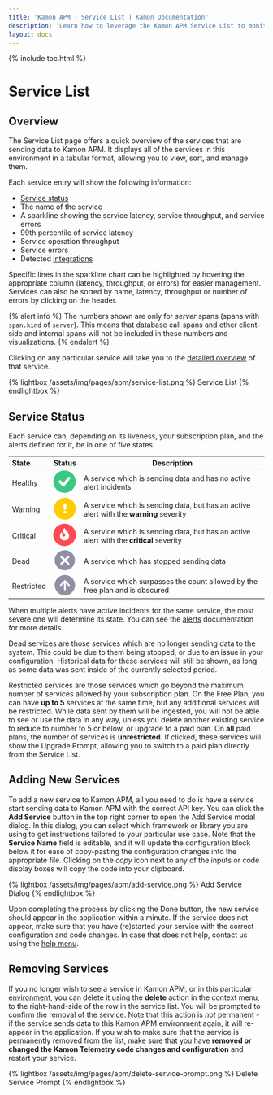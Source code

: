 ```yaml
---
title: 'Kamon APM | Service List | Kamon Documentation'
description: 'Learn how to leverage the Kamon APM Service List to monitor your overall microservice architecture and discover issues immediately.'
layout: docs
---
```


{% include toc.html %}

Service List
============

Overview
------------

The Service List page offers a quick overview of the services that are sending data to Kamon APM. It displays all of the services in this environment in a tabular format, allowing you to view, sort, and manage them.

Each service entry will show the following information:

* [Service status](#service-status) 
* The name of the service
* A sparkline showing the service latency, service throughput, and service errors
* 99th percentile of service latency
* Service operation throughput
* Service errors
* Detected [integrations]

Specific lines in the sparkline chart can be highlighted by hovering the appropriate column (latency, throughput, or errors) for easier management. Services can also be sorted by name, latency, throughput or number of errors by clicking on the header.

{% alert info %}
The numbers shown are only for _server_ spans (spans with `span.kind` of `server`). This means that database call spans and other client-side and internal spans will not be included in
these numbers and visualizations.
{% endalert %}

Clicking on any particular service will take you to the [detailed overview][integrations] of that service.

{% lightbox /assets/img/pages/apm/service-list.png %}
Service List
{% endlightbox %}

Service Status
---------------

Each service can, depending on its liveness, your subscription plan, and the alerts defined for it, be in one of five states:

| State   | Status      | Description      |
|:--------|:-----------:|------------------|
| Healthy | <img src="/assets/img/pages/apm/status/healthy.svg"> | A service which is sending data and has no active alert incidents |
| Warning | <img src="/assets/img/pages/apm/status/warning.svg"> | A service which is sending data, but has an active alert with the **warning** severity |
| Critical | <img src="/assets/img/pages/apm/status/critical.svg"> | A service which is sending data, but has an active alert with the **critical** severity |
| Dead | <img src="/assets/img/pages/apm/status/dead.svg"> | A service which has stopped sending data |
| Restricted | <img src="/assets/img/pages/apm/status/restricted.svg"> | A service which surpasses the count allowed by the free plan and is obscured |

When multiple alerts have active incidents for the same service, the most severe one will determine its state. You can see the [alerts] documentation for more details.

Dead services are those services which are no longer sending data to the system. This could be due to them being stopped, or due to an issue in your configuration. Historical data for these services will still be shown, as long as some data was sent inside of the currently selected period.

Restricted services are those services which go beyond the maximum number of services allowed by your subscription plan. On the Free Plan, you can have **up to 5** services at the same time, but any additional services will be restricted. While data sent by them will be ingested, you will not be able to see or use the data in any way, unless you delete another existing service to reduce to number to 5 or below, or upgrade to a paid plan. On **all** paid plans, the number of services is **unrestricted**. If clicked, these services will show the Upgrade Prompt, allowing you to switch to a paid plan directly from the Service List.

Adding New Services
--------------------

To add a new service to Kamon APM, all you need to do is have a service start sending data to Kamon APM with the correct API key. You can click the **Add Service** button in the top right corner to open the Add Service modal dialog. In this dialog, you can select which framework or library you are using to get instructions tailored to your particular use case. Note that the **Service Name** field is editable, and it will update the configuration block below it for ease of copy-pasting the configuration changes into the appropriate file. Clicking on the _copy_ icon next to any of the inputs or code display boxes will copy the code into your clipboard.

{% lightbox /assets/img/pages/apm/add-service.png %}
Add Service Dialog
{% endlightbox %}

Upon completing the process by clicking the Done button, the new service should appear in the application within a minute. If the service does not appear, make sure that you have (re)started your service with the correct configuration and code changes. In case that does not help, contact us using the [help menu].

Removing Services
------------------

If you no longer wish to see a service in Kamon APM, or in this particular [environment], you can delete it using the **delete** action in the context menu, to the right-hand-side of the row in the service list. You will be prompted to confirm the removal of the service. Note that this action is _not_ permanent - if the service sends data to this Kamon APM environment again, it will re-appear in the application. If you wish to make sure that the service is permanently removed from the list, make sure that you have **removed or changed the Kamon Telemetry code changes and configuration** and restart your service.

{% lightbox /assets/img/pages/apm/delete-service-prompt.png %}
Delete Service Prompt
{% endlightbox %}

[Service Overview]: ../servide-details/
[integrations]: ../service-details/#integrations
[alerts]: ../../alerts/overview/
[help menu]: ../../general/help/
[environment]: ../../general/environments/

